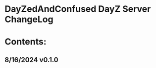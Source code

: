 <!-- ======================================== CHANGELOG.md Start ======================================== -->


<!-- ------------------------------ Intro Start ------------------------------ -->

# DayZedAndConfused DayZ Server ChangeLog

<!-- ------------------------------ Intro End ------------------------------ -->


<!-- ------------------------------ Overview Start ------------------------------ -->

# Contents:

<!-- ------------------------------ Overview End ------------------------------ -->


<!-- ------------------------------ ChangeLog Start ------------------------------ -->

<!-- ++++++++++++++++++++ v0.1.0 Start ++++++++++++++++++++ -->

## 8/16/2024 v0.1.0

<!-- ++++++++++++++++++++ v0.1.0 End ++++++++++++++++++++ -->

<!-- ------------------------------ChangeLog End ------------------------------ -->


<!-- ------------------------------ Outro Start ------------------------------ -->


<!-- ------------------------------ Outro End ------------------------------ -->


<!-- ======================================== CHANGELOG.md End ======================================== -->
